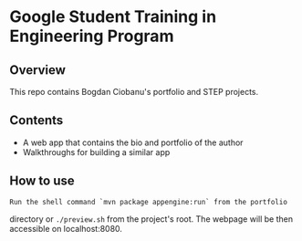 # Google Student Training in Engineering Program

## Overview

This repo contains Bogdan Ciobanu's portfolio and STEP projects.

## Contents

- A web app that contains the bio and portfolio of the author
- Walkthroughs for building a similar app

## How to use

    Run the shell command `mvn package appengine:run` from the portfolio
directory or `./preview.sh` from the project's root. The webpage will be
then accessible on localhost:8080.
